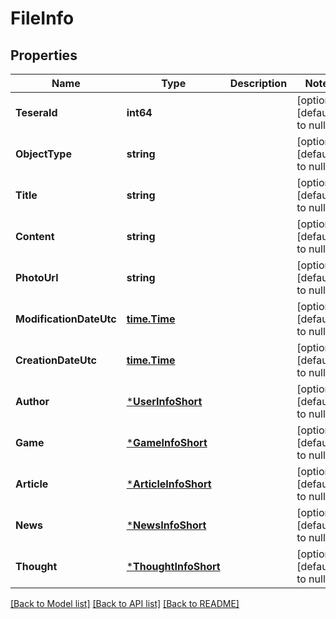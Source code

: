 # FileInfo

## Properties
Name | Type | Description | Notes
------------ | ------------- | ------------- | -------------
**TeseraId** | **int64** |  | [optional] [default to null]
**ObjectType** | **string** |  | [optional] [default to null]
**Title** | **string** |  | [optional] [default to null]
**Content** | **string** |  | [optional] [default to null]
**PhotoUrl** | **string** |  | [optional] [default to null]
**ModificationDateUtc** | [**time.Time**](time.Time.md) |  | [optional] [default to null]
**CreationDateUtc** | [**time.Time**](time.Time.md) |  | [optional] [default to null]
**Author** | [***UserInfoShort**](UserInfoShort.md) |  | [optional] [default to null]
**Game** | [***GameInfoShort**](GameInfoShort.md) |  | [optional] [default to null]
**Article** | [***ArticleInfoShort**](ArticleInfoShort.md) |  | [optional] [default to null]
**News** | [***NewsInfoShort**](NewsInfoShort.md) |  | [optional] [default to null]
**Thought** | [***ThoughtInfoShort**](ThoughtInfoShort.md) |  | [optional] [default to null]

[[Back to Model list]](../README.md#documentation-for-models) [[Back to API list]](../README.md#documentation-for-api-endpoints) [[Back to README]](../README.md)


